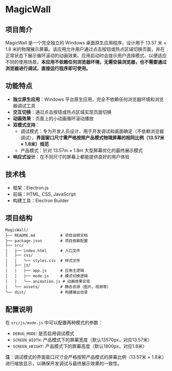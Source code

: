 # MagicWall

## 项目简介
MagicWall 是一个完全独立的 Windows 桌面原生应用程序，设计用于 13.57 米 × 1.8 米的物理展示屏幕。该应用允许用户通过点击按钮或热点区域切换页面，并在正常状态下展示循环滚动的动画效果。应用启动时会提示用户选择模式，以便适应不同的使用场景。**本应用不依赖任何浏览器环境，无需安装浏览器，也不需要通过浏览器进行调试，直接运行程序即可使用。**

## 功能特点
- **独立原生应用**：Windows 平台原生应用，完全不依赖任何浏览器环境和浏览器调试工具
- **交互切换**：通过点击按钮或热点区域实现页面切换
- **动画效果**：页面上的小动画循环滚动播放
- **双模式支持**：
  - 调试模式：专为开发人员设计，用于开发调试和画面确定（不依赖浏览器调试），**界面窗口尺寸需严格按照产品模式物理屏幕的相同比例（13.57米 × 1.8米）规范**
  - 产品模式：针对 13.57m × 1.8m 大型屏幕优化的最终展示模式
- **响应式设计**：在不同尺寸的屏幕上都能提供良好的用户体验

## 技术栈
- 框架：Electron.js
- 前端：HTML, CSS, JavaScript
- 构建工具：Electron Builder

## 项目结构
```
MagicWall/
├── README.md           # 项目说明文档
├── package.json        # 项目依赖配置
├── src/
│   ├── index.html      # 入口文件
│   ├── css/
│   │   └── styles.css  # 样式文件
│   ├── js/
│   │   ├── app.js      # 应用主逻辑
│   │   ├── mode.js     # 模式切换逻辑
│   │   └── animation.js # 动画效果实现
│   └── assets/         # 静态资源（图片、视频等）
└── dist/               # 构建输出目录
```

## 配置说明
在 `src/js/mode.js` 中可以配置两种模式的参数：
- `DEBUG_MODE`: 是否启用调试模式
- `SCREEN_WIDTH`: 产品模式下的屏幕宽度（默认13570px，对应13.57米）
- `SCREEN_HEIGHT`: 产品模式下的屏幕高度（默认1800px，对应1.8米）

**注**：调试模式的界面窗口尺寸会严格按照产品模式的屏幕比例（13.57米 × 1.8米）进行缩放显示，以确保开发调试与最终展示效果的一致性。